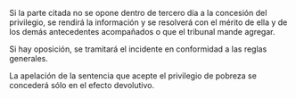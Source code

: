 Si la parte citada no se opone dentro de tercero día a la concesión del privilegio, se rendirá la información y se resolverá con el mérito de ella y de los demás antecedentes acompañados o que el tribunal mande agregar.

Si hay oposición, se tramitará el incidente en conformidad a las reglas generales.

La apelación de la sentencia que acepte el privilegio de pobreza se concederá sólo en el efecto devolutivo.